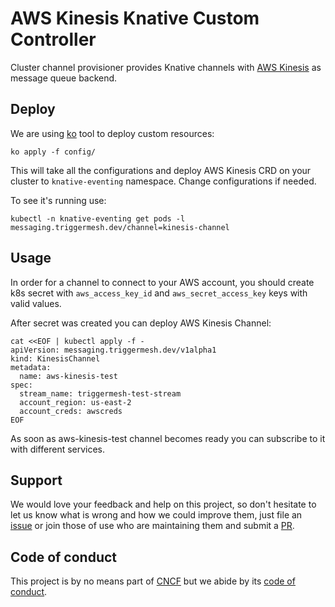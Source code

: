 # AWS Kinesis Knative Custom Controller

Cluster channel provisioner provides Knative channels with [AWS Kinesis](https://aws.amazon.com/kinesis/) as message queue backend.

## Deploy

We are using [ko](https://github.com/google/ko) tool to deploy custom resources:
```
ko apply -f config/
```
This will take all the configurations and deploy AWS Kinesis CRD on your cluster to `knative-eventing` namespace. Change configurations if needed.

To see it's running use:
```
kubectl -n knative-eventing get pods -l messaging.triggermesh.dev/channel=kinesis-channel
```

## Usage

In order for a channel to connect to your AWS account, you should create k8s secret with `aws_access_key_id` and `aws_secret_access_key` keys with valid values. 

After secret was created you can deploy AWS Kinesis Channel:

```
cat <<EOF | kubectl apply -f -
apiVersion: messaging.triggermesh.dev/v1alpha1
kind: KinesisChannel
metadata:
  name: aws-kinesis-test
spec:
  stream_name: triggermesh-test-stream
  account_region: us-east-2
  account_creds: awscreds
EOF
```

As soon as aws-kinesis-test channel becomes ready you can subscribe to it with different services.

## Support

We would love your feedback and help on this project, so don't hesitate to let us know what is wrong and how we could improve them, just file an [issue](https://github.com/triggermesh/aws-kinesis-channel/issues/new) or join those of use who are maintaining them and submit a [PR](https://github.com/triggermesh/aws-kinesis-channel/compare).

## Code of conduct

This project is by no means part of [CNCF](https://www.cncf.io/) but we abide by its [code of conduct](https://github.com/cncf/foundation/blob/master/code-of-conduct.md).



